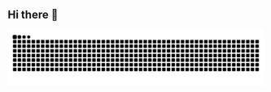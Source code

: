 ## Hi there 👋
![](https://github.com/Miyan0Shiho/Miyan0Shiho/blob/output/github-contribution-grid-snake-dark.svg)

